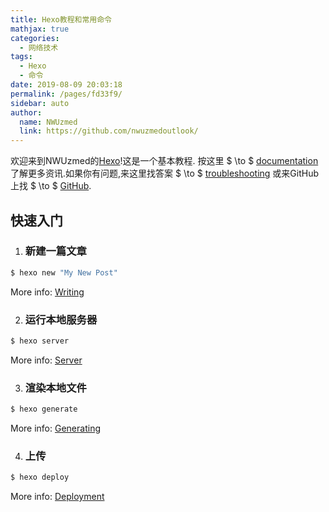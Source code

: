 ```yaml
---
title: Hexo教程和常用命令
mathjax: true
categories: 
  - 网络技术
tags: 
  - Hexo
  - 命令
date: 2019-08-09 20:03:18
permalink: /pages/fd33f9/
sidebar: auto
author: 
  name: NWUzmed
  link: https://github.com/nwuzmedoutlook/
---
```


欢迎来到NWUzmed的[Hexo](https://hexo.io/)!这是一个基本教程. 按这里 $ \to $ [documentation](https://hexo.io/docs/) 了解更多资讯.如果你有问题,来这里找答案 $ \to $ [troubleshooting](https://hexo.io/docs/troubleshooting.html) 或来GitHub上找 $ \to $ [GitHub](https://github.com/hexojs/hexo/issues).

<!-- more -->

## 快速入门

1. ### 新建一篇文章

``` bash
$ hexo new "My New Post"
```

More info: [Writing](https://hexo.io/docs/writing.html)

2. ### 运行本地服务器

``` bash
$ hexo server
```

More info: [Server](https://hexo.io/docs/server.html)

3. ### 渲染本地文件

``` bash
$ hexo generate
```

More info: [Generating](https://hexo.io/docs/generating.html)

4. ### 上传

``` bash
$ hexo deploy
```

More info: [Deployment](https://hexo.io/docs/deployment.html)
